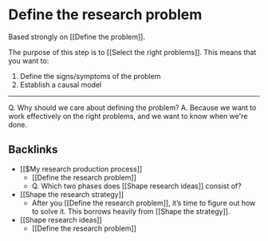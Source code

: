 # Define the research problem
Based strongly on [[Define the problem]]. 

The purpose of this step is to [[Select the right problems]]. This means that you want to:
1. Define the signs/symptoms of the problem
2. Establish a causal model

---
Q. Why should we care about defining the problem?
A. Because we want to work effectively on the right problems, and we want to know when we're done.

## Backlinks
* [[$My research production process]]
	* [[Define the research problem]]
	* Q. Which two phases does [[Shape research ideas]] consist of?
* [[Shape the research strategy]]
	* After you [[Define the research problem]], it’s time to figure out how to solve it. This borrows heavily from [[Shape the strategy]].
* [[Shape research ideas]]
	* [[Define the research problem]]

<!-- {BearID:DC4B7F76-3DDD-471C-9D42-026A1DF5C295-24409-00000EDA2E135D29} -->
